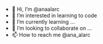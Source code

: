 - 👋 Hi, I’m @anaalarc
- 👀 I’m interested in learning to code
- 🌱 I’m currently learning ...
- 💞️ I’m looking to collaborate on ...
- 📫 How to reach me @ana_alarc

<!---
anaalarc/anaalarc is a ✨ special ✨ repository because its `README.md` (this file) appears on your GitHub profile.
You can click the Preview link to take a look at your changes.
--->
